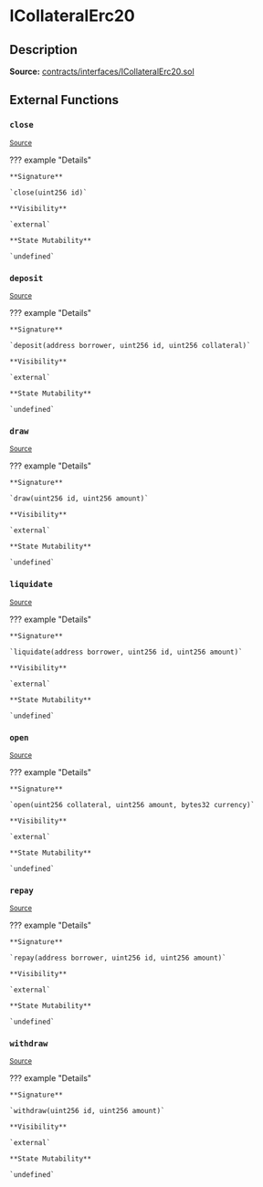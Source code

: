 # ICollateralErc20

## Description

**Source:** [contracts/interfaces/ICollateralErc20.sol](https://github.com/Synthetixio/synthetix/tree/v2.41.0-alpha/contracts/interfaces/ICollateralErc20.sol)

## External Functions

### `close`

<sub>[Source](https://github.com/Synthetixio/synthetix/tree/v2.41.0-alpha/contracts/interfaces/ICollateralErc20.sol#L11)</sub>

??? example "Details"

    **Signature**

    `close(uint256 id)`

    **Visibility**

    `external`

    **State Mutability**

    `undefined`

### `deposit`

<sub>[Source](https://github.com/Synthetixio/synthetix/tree/v2.41.0-alpha/contracts/interfaces/ICollateralErc20.sol#L13)</sub>

??? example "Details"

    **Signature**

    `deposit(address borrower, uint256 id, uint256 collateral)`

    **Visibility**

    `external`

    **State Mutability**

    `undefined`

### `draw`

<sub>[Source](https://github.com/Synthetixio/synthetix/tree/v2.41.0-alpha/contracts/interfaces/ICollateralErc20.sol#L27)</sub>

??? example "Details"

    **Signature**

    `draw(uint256 id, uint256 amount)`

    **Visibility**

    `external`

    **State Mutability**

    `undefined`

### `liquidate`

<sub>[Source](https://github.com/Synthetixio/synthetix/tree/v2.41.0-alpha/contracts/interfaces/ICollateralErc20.sol#L29)</sub>

??? example "Details"

    **Signature**

    `liquidate(address borrower, uint256 id, uint256 amount)`

    **Visibility**

    `external`

    **State Mutability**

    `undefined`

### `open`

<sub>[Source](https://github.com/Synthetixio/synthetix/tree/v2.41.0-alpha/contracts/interfaces/ICollateralErc20.sol#L5)</sub>

??? example "Details"

    **Signature**

    `open(uint256 collateral, uint256 amount, bytes32 currency)`

    **Visibility**

    `external`

    **State Mutability**

    `undefined`

### `repay`

<sub>[Source](https://github.com/Synthetixio/synthetix/tree/v2.41.0-alpha/contracts/interfaces/ICollateralErc20.sol#L21)</sub>

??? example "Details"

    **Signature**

    `repay(address borrower, uint256 id, uint256 amount)`

    **Visibility**

    `external`

    **State Mutability**

    `undefined`

### `withdraw`

<sub>[Source](https://github.com/Synthetixio/synthetix/tree/v2.41.0-alpha/contracts/interfaces/ICollateralErc20.sol#L19)</sub>

??? example "Details"

    **Signature**

    `withdraw(uint256 id, uint256 amount)`

    **Visibility**

    `external`

    **State Mutability**

    `undefined`
